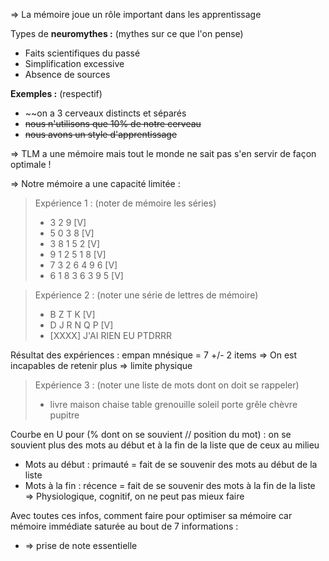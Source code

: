 => La mémoire joue un rôle important dans les apprentissage

Types de **neuromythes :**                       (mythes sur ce que l'on pense)
- Faits scientifiques du passé
- Simplification excessive
- Absence de sources

**Exemples :** (respectif)
-  ~~on a 3 cerveaux distincts et séparés 
- ~~nous n'utilisons que 10% de notre cerveau~~
- ~~nous avons un style d'apprentissage~~

=> TLM a une mémoire mais tout le monde ne sait pas s'en servir de façon optimale !

=> Notre mémoire a une capacité limitée :
> Expérience 1 : (noter de mémoire les séries)
> - 3 2 9 [V]
> - 5 0 3 8 [V]
> - 3 8 1 5 2 [V]
> - 9 1 2 5 1 8 [V]
> - 7 3 2 6 4 9 6 [V]
> - 6 1 8 3 6 3 9 5 [V]

> Expérience 2 : (noter une série de lettres de mémoire)
> - B Z T K [V]
> - D J R N Q P [V]
> - [XXXX] J'AI RIEN EU PTDRRR

Résultat des expériences : empan mnésique = 7 +/- 2 items
=> On est incapables de retenir plus => limite physique

> Expérience 3  : (noter une liste de mots dont on doit se rappeler)
> - livre maison chaise table grenouille soleil porte grêle chèvre pupitre 

Courbe en U pour (% dont on se souvient // position du mot) : on se souvient plus des mots au début et à la fin de la liste que de ceux au milieu
- Mots au début : primauté = fait de se souvenir des mots au début de la liste
- Mots à la fin : récence = fait de se souvenir des mots à la fin de la liste
=> Physiologique, cognitif, on ne peut pas mieux faire

Avec toutes ces infos, comment faire pour optimiser sa mémoire car mémoire immédiate saturée au bout de 7 informations :
- => prise de note essentielle